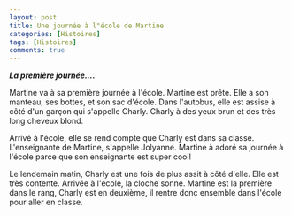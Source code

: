 ```yaml
---
layout: post
title: Une journée à l"école de Martine
categories: [Histoires]
tags: [Histoires]
comments: true
---
```



**_La première journée...._**

Martine va à sa première journée à l'école. Martine est prête. Elle a son manteau, ses bottes, et son sac d'école. Dans l'autobus, elle est assise à côté d'un garçon qui s'appelle Charly. Charly à des yeux brun et des très long cheveux blond.

Arrivé à l'école, elle se rend compte que Charly est dans sa classe. L'enseignante de Martine, s'appelle Jolyanne. Martine à adoré sa journée à l'école parce que son enseignante est super cool!

Le lendemain matin, Charly est une fois de plus assit à côté d'elle. Elle est très contente. Arrivée à l'école, la cloche sonne. Martine est la première dans le rang, Charly est en deuxième, il rentre donc ensemble dans l'école pour aller en classe.
